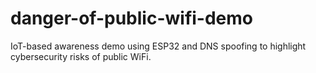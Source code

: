 # danger-of-public-wifi-demo
IoT-based awareness demo using ESP32 and DNS spoofing to highlight cybersecurity risks of public WiFi.
